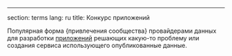 ---
section: terms
lang: ru
title: Конкурс приложений

Популярная форма {привлечения сообщества} провайдерами данных для разработки [приложений](/glossary/ru/terms/app-application/) решающих какую-то проблему или создания сервиса использующего опубликованные данные.